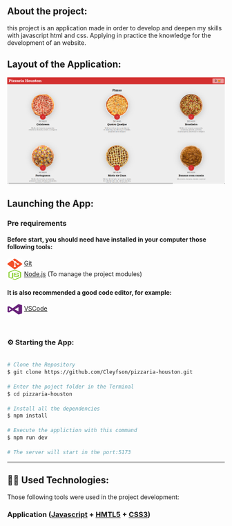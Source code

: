 ## About the project:

this project is an application made in order to develop and deepen my skills with javascript html and css. Applying in practice the knowledge for the development of an website.

## Layout of the Application:

  <img alt="email" src="./public/site/pizzaria-houston.png">

## Launching the App:

### Pre requirements

#### Before start, you should need have installed in your computer those following tools:

<img align="center" alt="GIT" height="25" width="35" src="https://raw.githubusercontent.com/devicons/devicon/master/icons/git/git-original.svg" style="max-width:100%;"> [Git](https://git-scm.com)</img>
</br>
<img align="center" alt="NodeJS" height="25" width="35" src="https://raw.githubusercontent.com/devicons/devicon/master/icons/nodejs/nodejs-original.svg" style="max-width:100%;"> [Node.js](https://nodejs.org/en/) (To manage the project modules)</img>

#### It is also recommended a good code editor, for example:

<img align="center" alt="VisualStudioCode" height="25" width="35" src="https://raw.githubusercontent.com/devicons/devicon/master/icons/visualstudio/visualstudio-plain.svg" style="max-width:100%;"> [VSCode](https://code.visualstudio.com/)</img>

</br>

### :gear: Starting the App:

```bash

# Clone the Repository
$ git clone https://github.com/Cleyfson/pizzaria-houston.git

# Enter the poject folder in the Terminal
$ cd pizzaria-houston

# Install all the dependencies
$ npm install

# Execute the appliction with this command
$ npm run dev

# The server will start in the port:5173

```

---

## :man_technologist: Used Technologies:

Those following tools were used in the project development:

### **Application** ([Javascript](https://developer.mozilla.org/pt-BR/docs/Web/JavaScript) + [HMTL5](https://dev.w3.org/html5/spec-LC/) + [CSS3](https://www.w3.org/Style/CSS/software))

</br>
